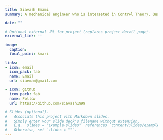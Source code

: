 ```yaml
---
title: Siavash Emami
summary: A mechanical engineer who is interseted in Control Theory, Quadcopters and Vector Dynamics.

date: ""

# Optional external URL for project (replaces project detail page).
external_link: ""

image:
  caption:
  focal_point: Smart

links:
- icon: email
  icon_pack: fab
  name: Email
  url: siaemam@gmail.com

- icon: github
  icon_pack: fab
  name: Follow
  url: https://github.com/siavash1999

# Slides (optional).
#   Associate this project with Markdown slides.
#   Simply enter your slide deck's filename without extension.
#   E.g. `slides = "example-slides"` references `content/slides/example-slides.md`.
#   Otherwise, set `slides = ""`.
---
```


